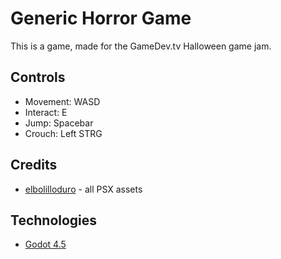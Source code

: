 # Generic Horror Game

This is a game, made for the GameDev.tv Halloween game jam.

## Controls
- Movement: WASD
- Interact: E
- Jump: Spacebar
- Crouch: Left STRG

## Credits
- [elbolilloduro](https://elbolilloduro.itch.io/) - all PSX assets

## Technologies
- [Godot 4.5](https://godotengine.org/)
